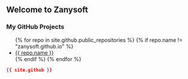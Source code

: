 ## Welcome to Zanysoft

### My GitHub Projects
<ul>
  {% for repo in site.github.public_repositories %}
    {% if repo.name != "zanysoft.github.io" %}
      <li><a href="{{ repo.html_url }}">{{ repo.name }}</a></li>
    {% endif %}
  {% endfor %}
</ul>

```json
{{ site.github }}
```

